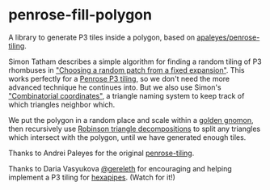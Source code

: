 # penrose-fill-polygon

A library to generate P3 tiles inside a polygon, based on [apaleyes/penrose-tiling](https://github.com/apaleyes/penrose-tiling).

Simon Tatham describes a simple algorithm for finding a random tiling of P3 rhombuses in ["Choosing a random patch from a fixed expansion"](https://www.chiark.greenend.org.uk/~sgtatham/quasiblog/aperiodic-tilings/#random-patch). This works perfectly for a [Penrose P3 tiling](https://en.wikipedia.org/wiki/Penrose_tiling#Rhombus_tiling_(P3)), so we don't need the more advanced technique he continues into. But we also use Simon's ["Combinatorial coordinates"](https://www.chiark.greenend.org.uk/~sgtatham/quasiblog/aperiodic-tilings/#ccoords), a triangle naming system to keep track of which triangles neighbor which.

We put the polygon in a random place and scale within a [golden gnomon](https://en.wikipedia.org/wiki/Golden_triangle_(mathematics)#Golden_gnomon), then recursively use [Robinson triangle decompositions](https://en.wikipedia.org/wiki/Penrose_tiling#Robinson_triangle_decompositions) to split any triangles which intersect with the polygon, until we have generated enough tiles.

Thanks to Andrei Paleyes for the original [penrose-tiling](https://github.com/apaleyes/penrose-tiling).

Thanks to Daria Vasyukova [@gereleth](https://twitter.com/gereleth/) for encouraging and helping implement a P3 tiling for [hexapipes](https://hexapipes.vercel.app/). (Watch for it!)

